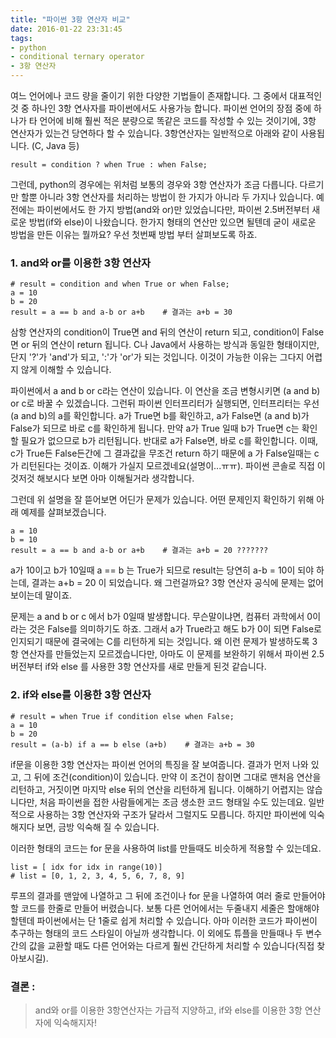 ```yaml
---
title: "파이썬 3항 연산자 비교"
date: 2016-01-22 23:31:45
tags:
- python
- conditional ternary operator
- 3항 연산자
---
```


여느 언어에나 코드 량을 줄이기 위한 다양한 기법들이 존재합니다.
그 중에서 대표적인 것 중 하나인 3항 연사자를 파이썬에서도 사용가능 합니다. 파이썬 언어의 장점 중에 하나가 타 언어에 비해 훨씬 적은 분량으로 똑같은 코드를 작성할 수 있는 것이기에, 3항 연산자가 있는건 당연하다 할 수 있습니다.
3항연산자는 일반적으로 아래와 같이 사용됩니다. (C, Java 등)

```
result = condition ? when True : when False;
```

그런데, python의 경우에는 위처럼 보통의 경우와 3항 연산자가 조금 다릅니다. 
다르기만 할뿐 아니라 3항 연산자를 처리하는 방법이 한 가지가 아니라 두 가지나 있습니다.
예전에는 파이썬에서도 한 가지 방법(and와 or)만 있었습니다만, 파이썬 2.5버전부터 새로운 방법(if와 else)이 나왔습니다.
한가지 형태의 연산만 있으면 될텐데 굳이 새로운 방법을 만든 이유는 뭘까요?
우선 첫번째 방법 부터 살펴보도록 하죠.


### 1. and와 or를 이용한 3항 연산자

```
# result = condition and when True or when False;
a = 10
b = 20
result = a == b and a-b or a+b    # 결과는 a+b = 30
```


삼항 연산자의 condition이 True면 and 뒤의 연산이 return 되고, condition이 False면 or 뒤의 연산이 return 됩니다.
C나 Java에서 사용하는 방식과 동일한 형태이지만, 단지 '?'가 'and'가 되고, ':'가 'or'가 되는 것입니다.
이것이 가능한 이유는 그다지 어렵지 않게 이해할 수 있습니다. 

파이썬에서 a and b or c라는 연산이 있습니다.
이 연산을 조금 변형시키면 (a and b) or c로 바꿀 수 있겠습니다.
그런뒤 파이썬 인터프리터가 실행되면, 인터프리터는 우선 (a and b)의 a를 확인합니다.
a가 True면 b를 확인하고, a가 False면 (a and b)가 False가 되므로 바로 c를 확인하게 됩니다.
만약 a가 True 일때 b가 True면 c는 확인할 필요가 없으므로 b가 리턴됩니다.
반대로 a가 False면, 바로 c를 확인합니다. 이때, c가 True든 False든간에 그 결과값을 무조건 return 하기 때문에 a 가 False일때는 c가 리턴된다는 것이죠.
이해가 가실지 모르겠네요(설명이...ㅠㅠ). 파이썬 콘솔로 직접 이것저것 해보시다 보면 아마 이해될거라 생각합니다.

그런데 위 설명을 잘 뜯어보면 어딘가 문제가 있습니다. 
어떤 문제인지 확인하기 위해 아래 예제를 살펴보겠습니다.

```
a = 10
b = 10
result = a == b and a-b or a+b    # 결과는 a+b = 20 ???????
```


a가 10이고 b가 10일때 a == b 는 True가 되므로 result는 당연히 a-b = 10이 되야 하는데, 결과는 a+b = 20 이 되었습니다.
왜 그런걸까요? 3항 연산자 공식에 문제는 없어 보이는데 말이죠.

문제는 a and b or c 에서 b가 0일때 발생합니다. 
무슨말이냐면, 컴퓨터 과학에서 0이라는 것은 False를 의미하기도 하죠. 그래서 a가 True라고 해도 b가 0이 되면 False로 인지되기 때문에 결국에는 C를 리턴하게 되는 것입니다.
왜 이런 문제가 발생하도록 3항 연산자를 만들었는지 모르겠습니다만, 아마도 이 문제를 보완하기 위해서 파이썬 2.5버전부터 if와 else 를 사용한 3항 연산자를 새로 만들게 된것 같습니다.


### 2. if와 else를 이용한 3항 연산자

```
# result = when True if condition else when False;
a = 10
b = 20
result = (a-b) if a == b else (a+b)    # 결과는 a+b = 30
```


if문을 이용한 3항 연산자는 파이썬 언어의 특징을 잘 보여줍니다.
결과가 먼저 나와 있고, 그 뒤에 조건(condition)이 있습니다. 
만약 이 조건이 참이면 그대로 맨처음 연산을 리턴하고, 거짓이면 마지막 else 뒤의 연산을 리턴하게 됩니다.
이해하기 어렵지는 않습니다만, 처음 파이썬을 접한 사람들에게는 조금 생소한 코드 형태일 수도 있는데요.
일반적으로 사용하는 3항 연산자와 구조가 달라서 그럴지도 모릅니다. 
하지만 파이썬에 익숙해지다 보면, 금방 익숙해 질 수 있습니다. 

이러한 형태의 코드는 for 문을 사용하여 list를 만들때도 비슷하게 적용할 수 있는데요.

```
list = [ idx for idx in range(10)]
# list = [0, 1, 2, 3, 4, 5, 6, 7, 8, 9]
```


루프의 결과를 맨앞에 나열하고 그 뒤에 조건이나 for 문을 나열하여 여러 줄로 만들어야 할 코드를 한줄로 만들어 버렸습니다.
보통 다른 언어에서는 두줄내지 세줄은 할애해야 할텐데 파이썬에서는 단 1줄로 쉽게 처리할 수 있습니다. 
아마 이러한 코드가 파이썬이 추구하는 형태의 코드 스타일이 아닐까 생각합니다.
이 외에도 튜플을 만들때나 두 변수간의 값을 교환할 때도 다른 언어와는 다르게 훨씬 간단하게 처리할 수 있습니다(직접 찾아보시길).


### 결론 : 
> and와 or를 이용한 3항연산자는 가급적 지양하고, if와 else를 이용한 3항 연산자에 익숙해지자!